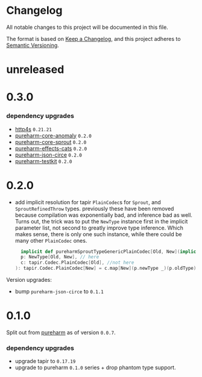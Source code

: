 # Changelog

All notable changes to this project will be documented in this file.

The format is based on [Keep a Changelog](https://keepachangelog.com/en/1.0.0/),
and this project adheres to [Semantic Versioning](https://semver.org/spec/v2.0.0.html).

# unreleased

# 0.3.0

### dependency upgrades

- [http4s](https://github.com/http4s/http4s/releases) `0.21.21`
- [pureharm-core-anomaly](https://github.com/busymachines/pureharm-core/releases) `0.2.0`
- [pureharm-core-sprout](https://github.com/busymachines/pureharm-core/releases) `0.2.0`
- [pureharm-effects-cats](https://github.com/busymachines/pureharm-effects-cats/releases) `0.2.0`
- [pureharm-json-circe](https://github.com/busymachines/pureharm-json-circe/releases) `0.2.0`
- [pureharm-testkit](https://github.com/busymachines/pureharm-testkit/releases) `0.2.0`

# 0.2.0

- add implicit resolution for tapir `PlainCodec`s for `Sprout`, and `SproutRefinedThrow` types.
  previously these have been removed because compilation was exponentially bad, and inference bad
  as well. Turns out, the trick was to put the `NewType` instance first in the implicit parameter list,
  not second to greatly improve type inference. Which makes sense, there is only one such instance,
  while there could be many other `PlainCodec` ones.

  ```scala
    implicit def pureharmSproutTypeGenericPlainCodec[Old, New](implicit
    p: NewType[Old, New], // here
    c: tapir.Codec.PlainCodec[Old], //not here
  ): tapir.Codec.PlainCodec[New] = c.map[New](p.newType _)(p.oldType)
  ```

Version upgrades:

- bump `pureharm-json-circe` to `0.1.1`

# 0.1.0

Split out from [pureharm](https://github.com/busymachines/pureharm) as of version `0.0.7`.

### dependency upgrades

- upgrade tapir to `0.17.19`
- upgrade to pureharm `0.1.0` series + drop phantom type support.
